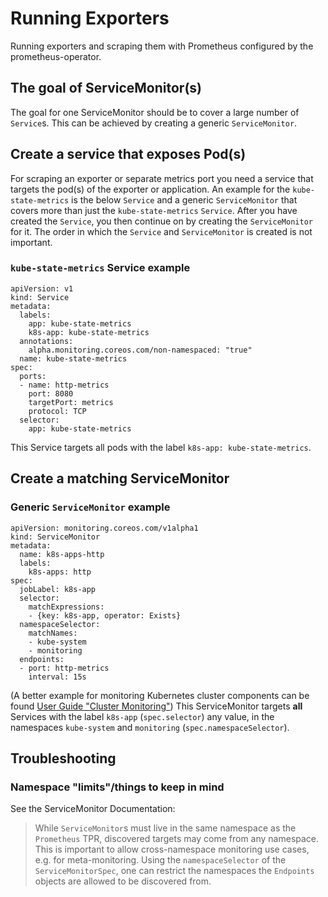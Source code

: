 # Running Exporters
Running exporters and scraping them with Prometheus configured by the prometheus-operator.

## The goal of ServiceMonitor(s)
The goal for one ServiceMonitor should be to cover a large number of `Service`s.
This can be achieved by creating a generic `ServiceMonitor`.

## Create a service that exposes Pod(s)
For scraping an exporter or separate metrics port you need a service that targets the pod(s) of the exporter or application.
An example for the `kube-state-metrics` is the below `Service` and a generic `ServiceMonitor` that covers more than just the `kube-state-metrics` `Service`.
After you have created the `Service`, you then continue on by creating the `ServiceMonitor` for it.
The order in which the `Service` and `ServiceMonitor` is created is not important.

### `kube-state-metrics` Service example
```
apiVersion: v1
kind: Service
metadata:
  labels:
    app: kube-state-metrics
    k8s-app: kube-state-metrics
  annotations:
    alpha.monitoring.coreos.com/non-namespaced: "true"
  name: kube-state-metrics
spec:
  ports:
  - name: http-metrics
    port: 8080
    targetPort: metrics
    protocol: TCP
  selector:
    app: kube-state-metrics
```
This Service targets all pods with the label `k8s-app: kube-state-metrics`.

## Create a matching ServiceMonitor
### Generic `ServiceMonitor` example
```
apiVersion: monitoring.coreos.com/v1alpha1
kind: ServiceMonitor
metadata:
  name: k8s-apps-http
  labels:
    k8s-apps: http
spec:
  jobLabel: k8s-app
  selector:
    matchExpressions:
    - {key: k8s-app, operator: Exists}
  namespaceSelector:
    matchNames:
    - kube-system
    - monitoring
  endpoints:
  - port: http-metrics
    interval: 15s
```
(A better example for monitoring Kubernetes cluster components can be found [User Guide "Cluster Monitoring"](user-guides/cluster-monitoring.md))
This ServiceMonitor targets **all** Services with the label `k8s-app` (`spec.selector`) any value, in the namespaces `kube-system` and `monitoring` (`spec.namespaceSelector`).

## Troubleshooting
### Namespace "limits"/things to keep in mind
See the ServiceMonitor Documentation:
> While `ServiceMonitor`s must live in the same namespace as the `Prometheus`
TPR, discovered targets may come from any namespace. This is important to allow
cross-namespace monitoring use cases, e.g. for meta-monitoring. Using the
`namespaceSelector` of the `ServiceMonitorSpec`, one can restrict the
namespaces the `Endpoints` objects are allowed to be discovered from.
